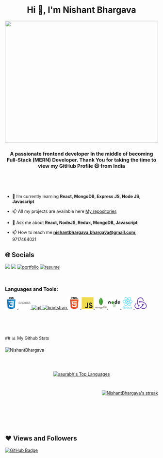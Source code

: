 <h1 align="center">Hi 👋, I'm Nishant Bhargava</h1>
<img height="400px" width="100%" src="https://user-images.githubusercontent.com/74038190/216644497-1951db19-8f3d-4e44-ac08-8e9d7e0d94a7.gif" />


<h3 align="center">A passionate frontend developer In the middle of becoming Full-Stack (MERN) Developer. Thank You for taking the time to view my GitHub Profile 😄 from India</h3>

<br/>
<br/>
<br/>

- 🌱 I’m currently learning **React, MongoDB, Express JS, Node JS, Javascript**
 
- 📫 All my projects are available here [My repositories](https://github.com/Nishant6571?tab=repositories)

- 💬 Ask me about **React, NodeJS, Redux, MongoDB, Javascript**

- 📫 How to reach me **nishantbhargava.bhargava@gmail.com**, 9717464021

## 🌐 Socials
<p align="left">
<a href = "www.linkedin.com/in/nishant-bh" target="_blank"><img src="https://img.shields.io/badge/linkedin-%230077B5.svg?style=for-the-badge&logo=linkedin&logoColor=white"/></a>
<a href = "mailto:nishantbhargava.bhargava@gmail.com" target="_blank"><img src="https://img.shields.io/badge/Gmail-D14836?style=for-the-badge&logo=gmail&logoColor=white"/></a>
<a href="" target="_blank"><img src="https://img.shields.io/badge/Portfolio-%23000000.svg?style=for-the-badge&logo=firefox&logoColor=#FF7139" alt="portfolio"/></a>
<a href="" target="_blank"><img src="https://img.shields.io/badge/Resume-%2396060C.svg?style=for-the-badge&logo=packer&logoColor=white" alt="resume"/></a>
 

</p>
                                                                                                                       
 <br/>   

<h3 align="left">Languages and Tools:</h3>
<p align="left"> <a href="https://www.w3schools.com/css/" target="_blank" rel="noreferrer"> <img src="https://raw.githubusercontent.com/devicons/devicon/master/icons/css3/css3-original-wordmark.svg" alt="css3" width="40" height="40"/> </a> <a href="https://expressjs.com" target="_blank" rel="noreferrer"> <img src="https://raw.githubusercontent.com/devicons/devicon/master/icons/express/express-original-wordmark.svg" alt="express" width="40" height="40"/> </a> <a href="https://git-scm.com/" target="_blank" rel="noreferrer"> <img src="https://www.vectorlogo.zone/logos/git-scm/git-scm-icon.svg" alt="git" width="40" height="40"/> </a> <a href="[https://app.netlify.com/teams/nishantbhargava-bhargava/overview](https://www.google.com/url?sa=i&url=https%3A%2F%2Fgithub.com%2Ftwbs%3Flanguage%3Dcss&psig=AOvVaw0Gsf5p_UvoootK1vpBanXq&ust=1705426824509000&source=images&cd=vfe&opi=89978449&ved=0CBMQjRxqFwoTCNCd8ZP434MDFQAAAAAdAAAAABAD)" target="_blank" rel="noreferrer"> <img src="https://www.google.com/url?sa=i&url=https%3A%2F%2Fgithub.com%2Ftwbs%3Flanguage%3Dcss&psig=AOvVaw0Gsf5p_UvoootK1vpBanXq&ust=1705426824509000&source=images&cd=vfe&opi=89978449&ved=0CBMQjRxqFwoTCNCd8ZP434MDFQAAAAAdAAAAABAD" alt="bootstrap" width="40" height="40"/> </a> <a href="https://www.w3.org/html/" target="_blank" rel="noreferrer"> <img src="https://raw.githubusercontent.com/devicons/devicon/master/icons/html5/html5-original-wordmark.svg" alt="html5" width="40" height="40"/> </a> <a href="https://developer.mozilla.org/en-US/docs/Web/JavaScript" target="_blank" rel="noreferrer"> <img src="https://raw.githubusercontent.com/devicons/devicon/master/icons/javascript/javascript-original.svg" alt="javascript" width="40" height="40"/> </a> <a href="https://www.mongodb.com/" target="_blank" rel="noreferrer"> <img src="https://raw.githubusercontent.com/devicons/devicon/master/icons/mongodb/mongodb-original-wordmark.svg" alt="mongodb" width="40" height="40"/> </a> <a href="https://nodejs.org" target="_blank" rel="noreferrer"> <img src="https://raw.githubusercontent.com/devicons/devicon/master/icons/nodejs/nodejs-original-wordmark.svg" alt="nodejs" width="40" height="40"/> </a> <a href="https://reactjs.org/" target="_blank" rel="noreferrer"> <img src="https://raw.githubusercontent.com/devicons/devicon/master/icons/react/react-original-wordmark.svg" alt="react" width="40" height="40"/> </a> <a href="https://redux.js.org" target="_blank" rel="noreferrer"> <img src="https://raw.githubusercontent.com/devicons/devicon/master/icons/redux/redux-original.svg" alt="redux" width="40" height="40"/> </a> </p>

<br/>   
<br/>   
<br/>   
<br/>   
## 📊 My Github Stats
<p><img align="center" src="https://github-readme-stats.vercel.app/api?username=Nishant6571&show_icons=true&locale=en" alt="NishantBhargava" /></p> 
<br/>   
   <br/>   
    <p align="center">      
  <a href="https://github.com/Nishant6571/github-readme-stats"><img alt="saurabh's Top Languages" src="https://github-readme-stats.vercel.app/api/top-langs/?username=Nishant6571&langs_count=8&count_private=true&layout=compact&theme=react&hide_border=true&bg_color=0D1117" /></a>
      </p>      
     <br/>
   <p align="right">
    <a href="https://github-readme-stats.vercel.app/api?username=Nishant6571&show_icons=true&locale=en">
        <img title="🔥 Get streak stats for your profile at git.io/streak-stats" alt="NishantBhargava's streak" src="https://github-readme-streak-stats.herokuapp.com/?user=Nishant6571&theme=black-ice&hide_border=true&stroke=0000&background=060A0CD0"/>
    </a>
</p>                                                                                                                                              

  <br/>
   
<br/>


<br/>
<br/>

<br/>
 
## ❤ Views and Followers

<a href="https://github.com/Nishant6571?tab=followers"><img src="https://img.shields.io/github/followers/Nishant6571?label=Followers&style=social" alt="GitHub Badge"></a>
